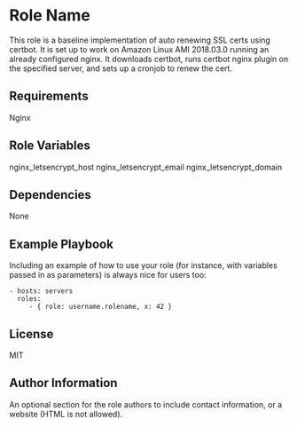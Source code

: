Role Name
=========

This role is a baseline implementation of auto renewing SSL certs using certbot. It is set up to work on Amazon Linux AMI 2018.03.0 running an already configured nginx. It downloads certbot, runs certbot nginx plugin on the specified server, and sets up a cronjob to renew the cert.

Requirements
------------

Nginx

Role Variables
--------------

nginx\_letsencrypt\_host
nginx\_letsencrypt\_email
nginx\_letsencrypt\_domain

Dependencies
------------

None

Example Playbook
----------------

Including an example of how to use your role (for instance, with variables passed in as parameters) is always nice for users too:

    - hosts: servers
      roles:
         - { role: username.rolename, x: 42 }

License
-------

MIT

Author Information
------------------

An optional section for the role authors to include contact information, or a website (HTML is not allowed).
